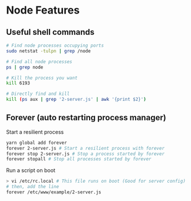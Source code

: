 # Node Features

## Useful shell commands

```sh
# Find node processes occupying ports
sudo netstat -tulpn | grep /node

# Find all node processes
ps | grep node

# Kill the process you want
kill 6193

# Directly find and kill
kill (ps aux | grep '2-server.js' | awk '{print $2}')
```

## Forever (auto restarting process manager)

Start a resilient process
```sh
yarn global add forever
forever 2-server.js # Start a resilient process with forever
forever stop 2-server.js # Stop a process started by forever
forever stopall # Stop all processes started by forever
```

Run a script on boot

```sh
> vi /etc/rc.local # This file runs on boot (Good for server config)
# then, add the line
forever /etc/www/example/2-server.js
```

